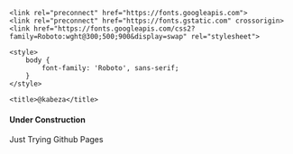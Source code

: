 <!doctype html>
<html lang="en">
  <head>
    <meta charset="utf-8">
    <meta name="viewport" content="width=device-width, initial-scale=1, shrink-to-fit=no">
    <link rel="stylesheet" href="https://cdn.jsdelivr.net/npm/bootstrap@4.6.0/dist/css/bootstrap.min.css" integrity="sha384-B0vP5xmATw1+K9KRQjQERJvTumQW0nPEzvF6L/Z6nronJ3oUOFUFpCjEUQouq2+l" crossorigin="anonymous">

    <link rel="preconnect" href="https://fonts.googleapis.com">
    <link rel="preconnect" href="https://fonts.gstatic.com" crossorigin>
    <link href="https://fonts.googleapis.com/css2?family=Roboto:wght@300;500;900&display=swap" rel="stylesheet">

    <style>
        body {
            font-family: 'Roboto', sans-serif;
        }
    </style>

    <title>@kabeza</title>
  </head>
  <body>
    <main class="container-fluid">
        <div class="row">
            <div class="col-lg-12">
                <div class="card">                    
                    <div class="card-body">
                        <h4 class="card-title">Under Construction</h4>
                        <p class="card-text">Just Trying Github Pages</p>
                    </div>
                </div>                
            </div>
        </div>
    </main>
    <script src="https://code.jquery.com/jquery-3.5.1.slim.min.js" integrity="sha384-DfXdz2htPH0lsSSs5nCTpuj/zy4C+OGpamoFVy38MVBnE+IbbVYUew+OrCXaRkfj" crossorigin="anonymous"></script>
    <script src="https://cdn.jsdelivr.net/npm/bootstrap@4.6.0/dist/js/bootstrap.bundle.min.js" integrity="sha384-Piv4xVNRyMGpqkS2by6br4gNJ7DXjqk09RmUpJ8jgGtD7zP9yug3goQfGII0yAns" crossorigin="anonymous"></script>
  </body>
</html>